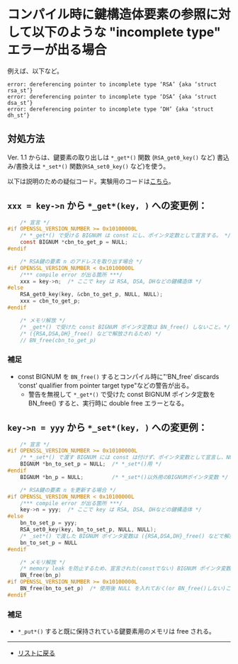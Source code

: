 # コンパイル時に鍵構造体要素の参照に対して以下のような "incomplete type" エラーが出る場合

例えば、以下など。

~~~text
error: dereferencing pointer to incomplete type ‘RSA’ {aka ‘struct rsa_st’}
error: dereferencing pointer to incomplete type ‘DSA’ {aka ‘struct dsa_st’}
error: dereferencing pointer to incomplete type ‘DH’ {aka ‘struct dh_st’}
~~~

## 対処方法

Ver. 1.1 からは、鍵要素の取り出しは `*_get*()` 関数 (`RSA_get0_key()` など) 書込み/書換えは `*_set*()` 関数(`RSA_set0_key()` など)を使う。

以下は説明のための疑似コード。実験用のコードは[こちら](../src/set_and_get.c)。

## `xxx = key->n` から `*_get*(key, )` への変更例：

~~~c
    /* 宣言 */
#if OPENSSL_VERSION_NUMBER >= 0x10100000L
    /* *_get*() で受ける BIGNUM は const にし、ポインタ定数として宣言する。 */
    const BIGNUM *cbn_to_get_p = NULL;
#endif

    /* RSA鍵の要素 n のアドレスを取り出す場合 */
#if OPENSSL_VERSION_NUMBER < 0x10100000L
    /*** compile error が出る箇所 ***/
    xxx = key->n;  /* ここで key は RSA, DSA, DHなどの鍵構造体 */
#else
    RSA_get0_key(key, &cbn_to_get_p, NULL, NULL);
    xxx = cbn_to_get_p;
#endif

    /* メモリ解放 */
    /* _get*() で受けた const BIGNUM ポインタ定数は BN_free() しないこと。*/
    /* ({RSA,DSA,DH}_free() などで解放されるため) */
    // BN_free(cbn_to_get_p)
~~~

### 補足

* const BIGNUM を `BN_free()` するとコンパイル時に"‘BN_free’ discards ‘const’ qualifier from pointer target type"などの警告が出る。
  * 警告を無視して `*_get*()` で受けた const BIGNUM ポインタ定数を BN_free() すると、実行時に double free エラーとなる。


## `key->n = yyy` から `*_set*(key, )` への変更例：

~~~c
    /* 宣言 */
#if OPENSSL_VERSION_NUMBER >= 0x10100000L
    /* *_set*() で渡す BIGNUM には const は付けず、ポインタ変数として宣言し、NULL を入れておく。 */
    BIGNUM *bn_to_set_p = NULL;  /* *_set*()用 */
#endif
    BIGNUM *bn_p = NULL;         /* *_set*()以外用のBIGNUMポインタ変数 */

    /* RSA鍵の要素 n を更新する場合 */
#if OPENSSL_VERSION_NUMBER < 0x10100000L
    /*** compile error が出る箇所 ***/
    key->n = yyy;  /* ここで key は RSA, DSA, DHなどの鍵構造体 */
#else
    bn_to_set_p = yyy;
    RSA_set0_key(key, bn_to_set_p, NULL, NULL);
    /* _set*() で渡した BIGNUM ポインタ変数は ({RSA,DSA,DH}_free() などで解放されるため)、使用後のポインタに NULL を入れておくこと(もし、入れないのであれば以降で BN_free()しないこと)。*/
    bn_to_set_p = NULL
#endif

    /* メモリ解放 */
    /* memory leak を防止するため、宣言された(constでない) BIGNUM ポインタ変数はいずれも BN_free() されいる(かNULLとなっている)こと。 */
    BN_free(bn_p)
#if OPENSSL_VERSION_NUMBER >= 0x10100000L
    BN_free(bn_to_set_p)  /* 使用後 NULL を入れておく(or BN_free()しない)こと。 */
#endif
~~~

### 補足

* `*_put*()` すると既に保持されている鍵要素用のメモリは free される。

---

* [リストに戻る](../README.md)
